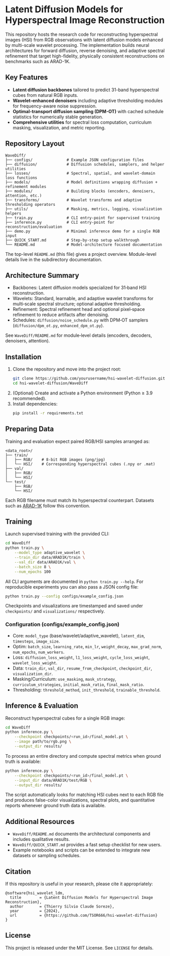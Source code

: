 # Latent Diffusion Models for Hyperspectral Image Reconstruction

This repository hosts the research code for reconstructing hyperspectral images (HSI) from RGB observations with latent diffusion models enhanced by multi-scale wavelet processing. The implementation builds neural architectures for forward diffusion, reverse denoising, and adaptive spectral refinement that target high-fidelity, physically consistent reconstructions on benchmarks such as ARAD-1K.

## Key Features
- **Latent diffusion backbones** tailored to predict 31-band hyperspectral cubes from natural RGB inputs.
- **Wavelet-enhanced denoisers** including adaptive thresholding modules for frequency-aware noise suppression.
- **Optimal-transport diffusion sampling (DPM-OT)** with cached schedule statistics for numerically stable generation.
- **Comprehensive utilities** for spectral loss computation, curriculum masking, visualization, and metric reporting.

## Repository Layout
```
WaveDiff/
├── configs/               # Example JSON configuration files
├── diffusion/             # Diffusion schedules, samplers, and helper utilities
├── losses/                # Spectral, spatial, and wavelet-domain loss functions
├── models/                # Model definitions wrapping diffusion + refinement modules
├── modules/               # Building blocks (encoders, denoisers, attention, etc.)
├── transforms/            # Wavelet transforms and adaptive thresholding operators
├── utils/                 # Masking, metrics, logging, visualization helpers
├── train.py               # CLI entry-point for supervised training
├── inference.py           # CLI entry-point for reconstruction/evaluation
├── demo.py                # Minimal inference demo for a single RGB input
├── QUICK_START.md         # Step-by-step setup walkthrough
└── README.md              # Model-architecture focused documentation
```

The top-level `README.md` (this file) gives a project overview. Module-level details live in the subdirectory documentation.

## Architecture Summary

- Backbones: Latent diffusion models specialized for 31‑band HSI reconstruction.
- Wavelets: Standard, learnable, and adaptive wavelet transforms for multi‑scale spectral structure; optional adaptive thresholding.
- Refinement: Spectral refinement head and optional pixel‑space refinement to reduce artifacts after denoising.
- Schedules: `diffusion/noise_schedule.py` with DPM‑OT samplers (`diffusion/dpm_ot.py`, `enhanced_dpm_ot.py`).

See `WaveDiff/README.md` for module‑level details (encoders, decoders, denoisers, attention).

## Installation
1. Clone the repository and move into the project root:
   ```bash
   git clone https://github.com/yourusername/hsi-wavelet-diffusion.git
   cd hsi-wavelet-diffusion/WaveDiff
   ```
2. (Optional) Create and activate a Python environment (Python ≥ 3.9 recommended).
3. Install dependencies:
   ```bash
   pip install -r requirements.txt
   ```

## Preparing Data
Training and evaluation expect paired RGB/HSI samples arranged as:
```
<data_root>/
├── train/
│   ├── RGB/    # 8-bit RGB images (png/jpg)
│   └── HSI/    # Corresponding hyperspectral cubes (.npy or .mat)
├── val/
│   ├── RGB/
│   └── HSI/
└── test/
    ├── RGB/
    └── HSI/
```
Each RGB filename must match its hyperspectral counterpart. Datasets such as [ARAD-1K](https://www.cs.ubc.ca/labs/imager/tr/arad1k/) follow this convention.

## Training
Launch supervised training with the provided CLI:
```bash
cd WaveDiff
python train.py \
    --model_type adaptive_wavelet \
    --train_dir data/ARAD1K/train \
    --val_dir data/ARAD1K/val \
    --batch_size 8 \
    --num_epochs 100
```
All CLI arguments are documented in `python train.py --help`. For reproducible experiments you can also pass a JSON config file:
```bash
python train.py --config configs/example_config.json
```

Checkpoints and visualizations are timestamped and saved under `checkpoints/` and `visualizations/` respectively.

### Configuration (configs/example_config.json)

- Core: `model_type` (base/wavelet/adaptive_wavelet), `latent_dim`, `timesteps`, `image_size`.
- Optim: `batch_size`, `learning_rate`, `min_lr`, `weight_decay`, `max_grad_norm`, `num_epochs`, `num_workers`.
- Loss: `diffusion_loss_weight`, `l1_loss_weight`, `cycle_loss_weight`, `wavelet_loss_weight`.
- Data: `train_dir`, `val_dir`, `resume_from_checkpoint`, `checkpoint_dir`, `visualization_dir`.
- Masking/Curriculum: `use_masking`, `mask_strategy`, `curriculum_strategies`, `initial_mask_ratio`, `final_mask_ratio`.
- Thresholding: `threshold_method`, `init_threshold`, `trainable_threshold`.

## Inference & Evaluation
Reconstruct hyperspectral cubes for a single RGB image:
```bash
cd WaveDiff
python inference.py \
    --checkpoint checkpoints/<run_id>/final_model.pt \
    --image path/to/rgb.png \
    --output_dir results/
```

To process an entire directory and compute spectral metrics when ground truth is available:
```bash
python inference.py \
    --checkpoint checkpoints/<run_id>/final_model.pt \
    --input_dir data/ARAD1K/test/RGB \
    --output_dir results/
```
The script automatically looks for matching HSI cubes next to each RGB file and produces false-color visualizations, spectral plots, and quantitative reports whenever ground truth data is available.

## Additional Resources
- `WaveDiff/README.md` documents the architectural components and includes qualitative results.
- `WaveDiff/QUICK_START.md` provides a fast setup checklist for new users.
- Example notebooks and scripts can be extended to integrate new datasets or sampling schedules.

## Citation
If this repository is useful in your research, please cite it appropriately:
```
@software{hsi_wavelet_ldm,
  title        = {Latent Diffusion Models for Hyperspectral Image Reconstruction},
  author       = {Thierry Silvio Claude Soreze},
  year         = {2024},
  url          = {https://github.com/TSOR666/hsi-wavelet-diffusion}
}
```

## License
This project is released under the MIT License. See `LICENSE` for details.
